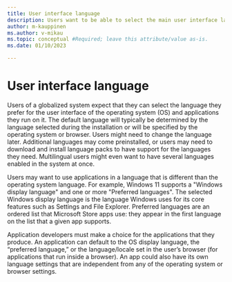```yaml
---
title: User interface language
description: Users want to be able to select the main user interface language and sometimes additional languages as well.
author: m-kauppinen
ms.author: v-mikau
ms.topic: conceptual #Required; leave this attribute/value as-is.
ms.date: 01/10/2023

---
```


# User interface language

Users of a globalized system expect that they can select the language they prefer for the user interface of the operating system (OS) and applications they run on it. The default language will typically be determined by the language selected during the installation or will be specified by the operating system or browser. Users might need to change the language later. Additional languages may come preinstalled, or users may need to download and install language packs to have support for the languages they need. Multilingual users might even want to have several languages enabled in the system at once.

Users may want to use applications in a language that is different than the operating system language. For example, Windows 11 supports a "Windows display language" and one or more "Preferred languages". The selected Windows display language is the language Windows uses for its core features such as Settings and File Explorer. Preferred languages are an ordered list that Microsoft Store apps use: they appear in the first language on the list that a given app supports.

Application developers must make a choice for the applications that they produce. An application can default to the OS display language, the “preferred language,” or the language/locale set in the user’s browser (for applications that run inside a browser). An app could also have its own language settings that are independent from any of the operating system or browser settings.
